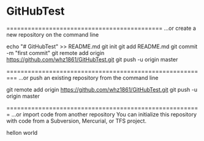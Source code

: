 # GitHubTest
============================================
…or create a new repository on the command line

echo "# GitHubTest" >> README.md
git init
git add README.md
git commit -m "first commit"
git remote add origin https://github.com/whz1861/GitHubTest.git
git push -u origin master

=========================================================
…or push an existing repository from the command line

git remote add origin https://github.com/whz1861/GitHubTest.git
git push -u origin master

=======================================================
…or import code from another repository
You can initialize this repository with code from a Subversion, Mercurial, or TFS project.

hellon world
